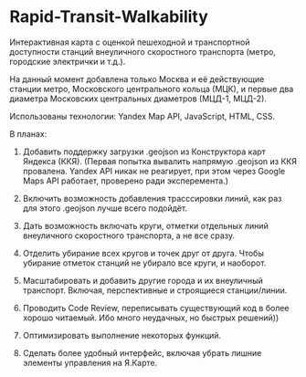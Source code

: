 # Rapid-Transit-Walkability
Интерактивная карта с оценкой пешеходной и транспортной доступности станций внеуличного скоростного транспорта (метро, городские электрички и т.д.). 

На данный момент добавлена только Москва и её действующие станции метро, Московского центрального кольца (МЦК), и первые два диаметра Московских центральных диаметров (МЦД-1, МЦД-2).

Использованы технологии: Yandex Map API, JavaScript, HTML, CSS.

В планах:

1) Добавить поддержку загрузки .geojson из Конструктора карт Яндекса (ККЯ).
(Первая попытка вывалить напрямую .geojson из ККЯ провалена. Yandex API никак не реагирует, при этом через Google Maps API работает, проверено ради эксперемента.)
2) Включить возможность добавления трасссировки линий, как раз для этого .geojson лучше всего подойдёт.
3) Дать возможность включать круги, отметки отдельных линий внеуличного скоростного транспорта, а не все сразу.
4) Отделить убирание всех кругов и точек друг от друга. Чтобы убирание отметок станций не убирало все круги, и наоборот.
5) Масштабировать и добавить другие города и их внеуличный транспорт. Включая, перспективные и строящиеся станции/линии.

6) Проводить Code Review, переписывать существующий код в более хорошо читаемый. Ибо много неудачных, но быстрых решений))
7) Оптимизировать выполнение некоторых функций.
8) Сделать более удобный интерфейс, включая убрать лишние элементы управления на Я.Карте.
